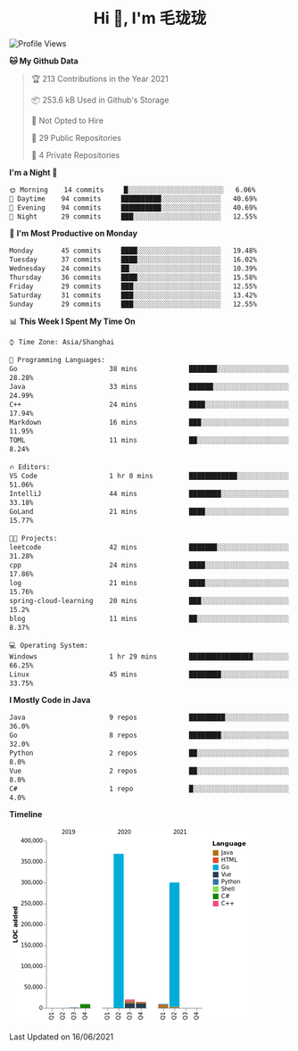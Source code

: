<h1 align="center">Hi 👋, I'm 毛珑珑</h1>

<!--START_SECTION:waka-->
![Profile Views](http://img.shields.io/badge/Profile%20Views-39-blue)

**🐱 My Github Data** 

> 🏆 213 Contributions in the Year 2021
 > 
> 📦 253.6 kB Used in Github's Storage 
 > 
> 🚫 Not Opted to Hire
 > 
> 📜 29 Public Repositories 
 > 
> 🔑 4 Private Repositories  
 > 
**I'm a Night 🦉** 

```text
🌞 Morning    14 commits     █░░░░░░░░░░░░░░░░░░░░░░░░   6.06% 
🌆 Daytime    94 commits     ██████████░░░░░░░░░░░░░░░   40.69% 
🌃 Evening    94 commits     ██████████░░░░░░░░░░░░░░░   40.69% 
🌙 Night      29 commits     ███░░░░░░░░░░░░░░░░░░░░░░   12.55%

```
📅 **I'm Most Productive on Monday** 

```text
Monday       45 commits     ████░░░░░░░░░░░░░░░░░░░░░   19.48% 
Tuesday      37 commits     ████░░░░░░░░░░░░░░░░░░░░░   16.02% 
Wednesday    24 commits     ██░░░░░░░░░░░░░░░░░░░░░░░   10.39% 
Thursday     36 commits     ████░░░░░░░░░░░░░░░░░░░░░   15.58% 
Friday       29 commits     ███░░░░░░░░░░░░░░░░░░░░░░   12.55% 
Saturday     31 commits     ███░░░░░░░░░░░░░░░░░░░░░░   13.42% 
Sunday       29 commits     ███░░░░░░░░░░░░░░░░░░░░░░   12.55%

```


📊 **This Week I Spent My Time On** 

```text
⌚︎ Time Zone: Asia/Shanghai

💬 Programming Languages: 
Go                       38 mins             ███████░░░░░░░░░░░░░░░░░░   28.28% 
Java                     33 mins             ██████░░░░░░░░░░░░░░░░░░░   24.99% 
C++                      24 mins             ████░░░░░░░░░░░░░░░░░░░░░   17.94% 
Markdown                 16 mins             ███░░░░░░░░░░░░░░░░░░░░░░   11.95% 
TOML                     11 mins             ██░░░░░░░░░░░░░░░░░░░░░░░   8.24%

🔥 Editors: 
VS Code                  1 hr 8 mins         ████████████░░░░░░░░░░░░░   51.06% 
IntelliJ                 44 mins             ████████░░░░░░░░░░░░░░░░░   33.18% 
GoLand                   21 mins             ████░░░░░░░░░░░░░░░░░░░░░   15.77%

🐱‍💻 Projects: 
leetcode                 42 mins             ███████░░░░░░░░░░░░░░░░░░   31.28% 
cpp                      24 mins             ████░░░░░░░░░░░░░░░░░░░░░   17.86% 
log                      21 mins             ████░░░░░░░░░░░░░░░░░░░░░   15.76% 
spring-cloud-learning    20 mins             ███░░░░░░░░░░░░░░░░░░░░░░   15.2% 
blog                     11 mins             ██░░░░░░░░░░░░░░░░░░░░░░░   8.37%

💻 Operating System: 
Windows                  1 hr 29 mins        ████████████████░░░░░░░░░   66.25% 
Linux                    45 mins             ████████░░░░░░░░░░░░░░░░░   33.75%

```

**I Mostly Code in Java** 

```text
Java                     9 repos             █████████░░░░░░░░░░░░░░░░   36.0% 
Go                       8 repos             ████████░░░░░░░░░░░░░░░░░   32.0% 
Python                   2 repos             ██░░░░░░░░░░░░░░░░░░░░░░░   8.0% 
Vue                      2 repos             ██░░░░░░░░░░░░░░░░░░░░░░░   8.0% 
C#                       1 repo              █░░░░░░░░░░░░░░░░░░░░░░░░   4.0%

```


**Timeline**

![Chart not found](https://raw.githubusercontent.com/MaoLongLong/MaoLongLong/main/charts/bar_graph.png) 


 Last Updated on 16/06/2021
<!--END_SECTION:waka-->
